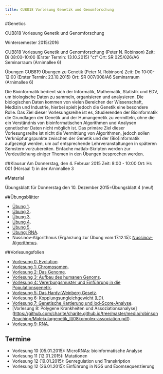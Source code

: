 ```yaml
---
title: CUB818 Vorlesung Genetik und Genomforschung
---
```


#Genetics

CUB818 Vorlesung Genetik und Genomforschung

 
Wintersemester 2015/2016

 
CUB818 Vorlesung Genetik und Genomforschung (Peter N. Robinson)
Zeit: Di 08:00-10:00 (Erster Termin: 13.10.2015) "ct"
Ort: SR 025/026/A6 Seminarraum (Arnimallee 6)
 
Übungen
CUB819 Übungen zu Genetik (Peter N. Robinson)
Zeit: Do 10:00-12:00 (Erster Termin: 23.10.2015)
Ort: SR 007/008/A6 Seminarraum (Arnimallee 6)

Die Bioinformatik bedient sich der Informatik, Mathematik, Statistik und EDV, um biologische Daten zu sammeln, organisieren und analysieren. Die biologischen Daten kommen von vielen Bereichen der Wissenschaft, Medizin und Industrie, hierbei spielt jedoch die Genetik eine besondere Rolle. Das Ziel dieser Vorlesungsreihe ist es, Studierenden der Bioinformatik die Grundlagen der Genetik und der Humangenetik zu vermitteln, ohne die ein Verständnis von bioinformatischen Algorithmen und Analysen genetischer Daten nicht möglich ist. Das primäre Ziel dieser Vorlesungsreihe ist nicht die Vermittlung von Algorithmen, jedoch sollen Verknüpfungspunkte zwischen der Genetik und der (Bio)informatik aufgezeigt werden, um auf entsprechende Lehrveranstaltungen in späteren Semstern vorzubereiten. Einfache matlab-Skripten werden zur Verdeutlichung einiger Themen in den Übungen besprochen werden.


##Klausur
Am Donnerstag, den 4. Februar 2015
Zeit: 8:00 - 10:00
Ort: Hs 001 (Hörsaal 1) in der Arnimallee 3


#Material

Übungsblatt für Donnerstag den 10. Dezember 2015=Übungsblatt 4 (neu!)

##Übungsblätter

* [Übung 1](https://github.com/charite/charite.github.io/tree/master/media/robinson/teaching/Molekulargenetik_II/Genetik-Uebung-1.pdf).
* [Übung 2](https://github.com/charite/charite.github.io/tree/master/media/robinson/teaching/Molekulargenetik_II/Genetik-Uebung-2.pdf).
* [Übung 3](https://github.com/charite/charite.github.io/tree/master/media/robinson/teaching/Molekulargenetik_II/Genetik-Uebung-3.pdf).
* [Übung 4](https://github.com/charite/charite.github.io/tree/master/media/robinson/teaching/Molekulargenetik_II/Genetik-Uebung-4.pdf).
* [Übung 5](https://github.com/charite/charite.github.io/tree/master/media/robinson/teaching/Molekulargenetik_II/Genetik-Uebung-5.pdf).
* [Übung: RNA](https://github.com/charite/charite.github.io/tree/master/media/robinson/teaching/Molekulargenetik_II/Genetik-RNA.pdf).
* Nussinov-Algorithmus (Ergänzung zur Übung vom 17.12.15): [Nussinov-Algorithmus](https://github.com/charite/charite.github.io/tree/master/media/robinson/teaching/Molekulargenetik_II/Nussinov.pdf).

##Vorlesungsfolien

* [Vorlesung 0: Evolution](https://github.com/charite/charite.github.io/tree/master/media/robinson/teaching/Molekulargenetik_II/00Evolution.pdf).
* [Vorlesung 1: Chromosomen](https://github.com/charite/charite.github.io/tree/master/media/robinson/teaching/Molekulargenetik_II/01Chromosomen.pdf).
* [Vorlesung 2: Das Genome](https://github.com/charite/charite.github.io/tree/master/media/robinson/teaching/Molekulargenetik_II/02Genom.pdf).
* [Vorlesung 3: Aufbau des humanen Genoms](https://github.com/charite/charite.github.io/tree/master/media/robinson/teaching/Molekulargenetik_II/03GenomAufbau.pdf).
* [Vorlesung 4: Vererbungsmuster und Einführung in die Populationsgenetik](https://github.com/charite/charite.github.io/tree/master/media/robinson/teaching/Molekulargenetik_II/04population.pdf).
* [Vorlesung 5: Das Hardy-Weinberg Gesetz](https://github.com/charite/charite.github.io/tree/master/media/robinson/teaching/Molekulargenetik_II/05hardyweinberg.pdf).
* [Vorlesung 6: Kopplungsungleichgewicht (LD)](https://github.com/charite/charite.github.io/tree/master/media/robinson/teaching/Molekulargenetik_II/06linkageDisequilibrium.pdf).
* [Vorlesung 7: Genetische Kartierung und lod-Score-Analyse](https://github.com/charite/charite.github.io/tree/master/media/robinson/teaching/Molekulargenetik_II/07kartierung-lod-score.pdf).
* [Vorlesung 8: Polygene Krankheiten und Assoziationsanalyse] (https://github.com/charite/charite.github.io/tree/master/media/robinson/teaching/Molekulargenetik_II/08komplex-association.pdf).
* [Vorlesung 9: RNA](https://github.com/charite/charite.github.io/tree/master/media/robinson/teaching/Molekulargenetik_II/09rna.pdf).


## Termine
* Vorlesung 10 (05.01.2015): MicroRNAs: bioinformatische Analyse
* Vorlesung 11 (12.01.2015): Mutationen
* Vorlesung 12 (19.01.2015): Genregulation und Transkription
* Vorlesung 12 (26.01.2015): Einführung in NGS und Exomsequenzierung
